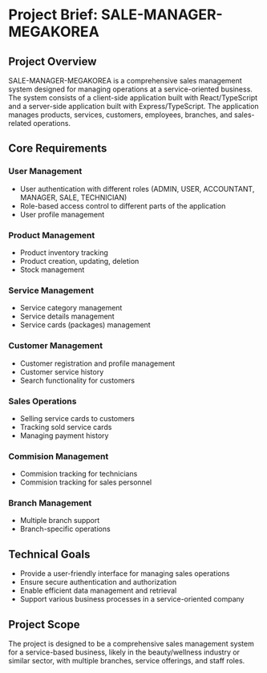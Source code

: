 # Project Brief: SALE-MANAGER-MEGAKOREA

## Project Overview

SALE-MANAGER-MEGAKOREA is a comprehensive sales management system designed for managing operations at a service-oriented business. The system consists of a client-side application built with React/TypeScript and a server-side application built with Express/TypeScript. The application manages products, services, customers, employees, branches, and sales-related operations.

## Core Requirements

### User Management

- User authentication with different roles (ADMIN, USER, ACCOUNTANT, MANAGER, SALE, TECHNICIAN)
- Role-based access control to different parts of the application
- User profile management

### Product Management

- Product inventory tracking
- Product creation, updating, deletion
- Stock management

### Service Management

- Service category management
- Service details management
- Service cards (packages) management

### Customer Management

- Customer registration and profile management
- Customer service history
- Search functionality for customers

### Sales Operations

- Selling service cards to customers
- Tracking sold service cards
- Managing payment history

### Commision Management

- Commision tracking for technicians
- Commision tracking for sales personnel

### Branch Management

- Multiple branch support
- Branch-specific operations

## Technical Goals

- Provide a user-friendly interface for managing sales operations
- Ensure secure authentication and authorization
- Enable efficient data management and retrieval
- Support various business processes in a service-oriented company

## Project Scope

The project is designed to be a comprehensive sales management system for a service-based business, likely in the beauty/wellness industry or similar sector, with multiple branches, service offerings, and staff roles.
